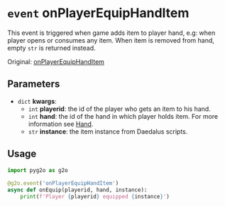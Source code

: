 # `event` onPlayerEquipHandItem
This event is triggered when game adds item to player hand, e.g: when player opens or consumes any item. When item is removed from hand, empty `str` is returned instead.

Original: [onPlayerEquipHandItem](https://gothicmultiplayerteam.gitlab.io/docs/0.3.0/script-reference/server-events/player/onPlayerEquipHandItem/)

## Parameters
* `dict` **kwargs**:
    * `int` **playerid**: the id of the player who gets an item to his hand.
    * `int` **hand**: the id of the hand in which player holds item. For more information see [Hand](../../constants/hand.md).
    * `str` **instance**: the item instance from Daedalus scripts.
    
## Usage
```python
import pyg2o as g2o
        
@g2o.event('onPlayerEquipHandItem')
async def onEquip(playerid, hand, instance):
    print(f'Player {playerid} equipped {instance}')
```